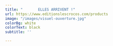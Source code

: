 ```yaml
---
title: "       ELLES ARRIVENT !"
url: https://www.editionslescrocos.com/products
image: "/images/visuel-ouverture.jpg"
colorBg: white
colorText: black
subtitle: ''

---
```


